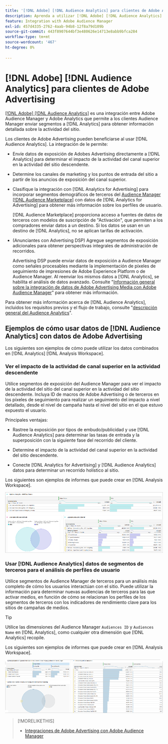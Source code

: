 ```yaml
---
title: '[!DNL Adobe] [!DNL Audience Analytics] para clientes de Adobe Advertising'
description: Aprenda a utilizar [!DNL Adobe] [!DNL Audience Analytics] para casos de uso de publicidad
feature: Integration with Adobe Audience Manager
exl-id: 457d4335-2762-4aab-94b8-12f8a79d109b
source-git-commit: 443f8907644bf3e480626e14713e8abb9bfca284
workflow-type: tm+mt
source-wordcount: '467'
ht-degree: 0%

---
```


# [!DNL Adobe] [!DNL Audience Analytics] para clientes de Adobe Advertising

[[!DNL Adobe] [!DNL Audience Analytics]](https://experienceleague.adobe.com/docs/analytics/integration/audience-analytics/mc-audiences-aam.html?lang=es) es una integración entre Adobe Audience Manager y Adobe Analytics que permite a los clientes Audience Manager enviar segmentos a [!DNL Analytics] para obtener información detallada sobre la actividad del sitio.

Los clientes de Adobe Advertising pueden beneficiarse al usar [!DNL Audience Analytics]. La integración de le permite:

* Envíe datos de exposición de Adobes Advertising directamente a [!DNL Analytics] para determinar el impacto de la actividad del canal superior en la actividad del sitio descendente.

* Determine los canales de marketing y los puntos de entrada del sitio a partir de los anuncios de exposición del canal superior.

* Clasifique la integración con [!DNL Analytics for Advertising] para incorporar segmentos demográficos de terceros del [Audience Manager [!DNL Audience Marketplace]](https://experienceleague.adobe.com/docs/audience-manager/user-guide/features/audience-marketplace/audience-marketplace.html?lang=es) con datos de [!DNL Analytics for Advertising] para obtener más información sobre los perfiles de usuario.

  [!DNL Audience Marketplace] proporciona acceso a fuentes de datos de terceros con modelos de suscripción de &quot;Activación&quot;, que permiten a los compradores enviar datos a un destino. Si los datos se usan en un destino de [!DNL Analytics], no se aplican tarifas de activación.

* (Anunciantes con Advertising DSP) Agregue segmentos de exposición adicionales para obtener perspectivas integrales de administración de recorridos.

  Advertising DSP puede enviar datos de exposición a Audience Manager como señales procesables mediante la implementación de píxeles de seguimiento de impresiones de Adobe Experience Platform o de Audience Manager. Al reenviar los mismos datos a [!DNL Analytics], se habilita el análisis de datos avanzado. Consulte &quot;[Información general sobre la integración de datos de Adobe Advertising Media con Adobe Audience Manager](/help/integrations/audience-manager/media-data-integration/overview.md)&quot; para obtener más información.

Para obtener más información acerca de [!DNL Audience Analytics], incluidos los requisitos previos y el flujo de trabajo, consulte &quot;[descripción general del Audience Analytics](https://experienceleague.adobe.com/docs/analytics/integration/audience-analytics/mc-audiences-aam.html?lang=es)&quot;.

## Ejemplos de cómo usar datos de [!DNL Audience Analytics] con datos de Adobe Advertising

Los siguientes son ejemplos de cómo puede utilizar los datos combinados en [!DNL Analytics] [!DNL Analysis Workspace].

### Ver el impacto de la actividad de canal superior en la actividad descendente

Utilice segmentos de exposición del Audience Manager para ver el impacto de la actividad del sitio del canal superior en la actividad del sitio descendente. Incluya ID de macros de Adobe Advertising o de terceros en los píxeles de seguimiento para realizar un seguimiento del impacto a nivel detallado, desde el nivel de campaña hasta el nivel del sitio en el que estuvo expuesto el usuario.

Principales ventajas:

* Rastree la exposición por tipos de embudo/publicidad y use [!DNL Audience Analytics] para determinar las tasas de entrada y la superposición con la siguiente fase del recorrido del cliente.

* Determine el impacto de la actividad del canal superior en la actividad del sitio descendente.

* Conecte [!DNL Analytics for Advertising]<!-- which doesn't include the last exposure event --> y [!DNL Audience Analytics] datos <!-- (which includes the user's last exposure event) --> para determinar un recorrido holístico al sitio.

Los siguientes son ejemplos de informes que puede crear en [!DNL Analysis Workspace].

![Ver el impacto de la actividad del canal superior en la actividad del sitio descendente](/help/integrations/assets/audience-analytics-upper-funnel-exposure.png)

### Usar [!DNL Audience Analytics] datos de segmentos de terceros para el análisis de perfiles de usuario

Utilice segmentos de Audience Manager de terceros para un análisis más completo de cómo los usuarios interactúan con el sitio. Puede utilizar la información para determinar nuevas audiencias de terceros para las que activar medios, en función de cómo se relacionan los perfiles de los segmentos de terceros con los indicadores de rendimiento clave para los sitios de campañas de medios.

>[!TIP]
> Utilice las dimensiones del Audience Manager `Audiences ID` y `Audiences Name` en [!DNL Analytics], como cualquier otra dimensión que [!DNL Analytics] recopile.

Los siguientes son ejemplos de informes que puede crear en [!DNL Analysis Workspace].

![Uso de segmentos de terceros para enriquecer el análisis del perfil de usuario](/help/integrations/assets/audience-analytics-third-party-report.png)

>[!MORELIKETHIS]
>
>* [Integraciones de Adobe Advertising con Adobe Audience Manager](/help/integrations/audience-manager/overview.md)
